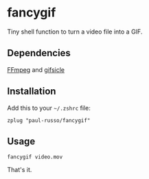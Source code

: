 # fancygif

Tiny shell function to turn a video file into a GIF.

## Dependencies

[FFmpeg](https://github.com/FFmpeg/FFmpeg) and [gifsicle](https://github.com/kohler/gifsicle)

## Installation

Add this to your `~/.zshrc` file:
```
zplug "paul-russo/fancygif"
```

## Usage

```
fancygif video.mov
```

That's it.
